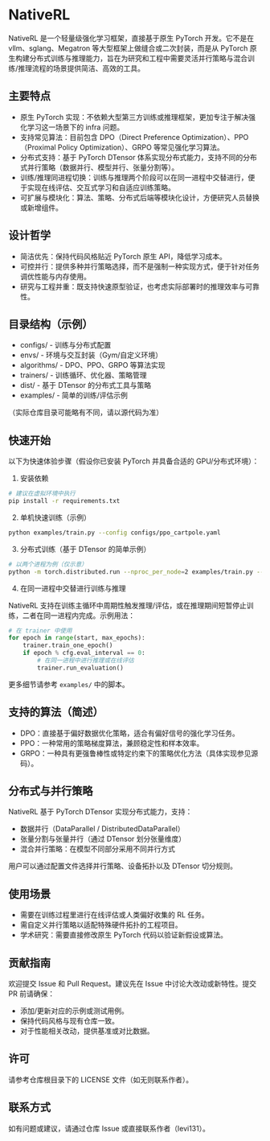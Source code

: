 # NativeRL

NativeRL 是一个轻量级强化学习框架，直接基于原生 PyTorch 开发。它不是在 vllm、sglang、Megatron 等大型框架上做缝合或二次封装，而是从 PyTorch 原生构建分布式训练与推理能力，旨在为研究和工程中需要灵活并行策略与混合训练/推理流程的场景提供简洁、高效的工具。

## 主要特点

- 原生 PyTorch 实现：不依赖大型第三方训练或推理框架，更加专注于解决强化学习这一场景下的 infra 问题。 
- 支持常见算法：目前包含 DPO（Direct Preference Optimization）、PPO（Proximal Policy Optimization）、GRPO 等常见强化学习算法。
- 分布式支持：基于 PyTorch DTensor 体系实现分布式能力，支持不同的分布式并行策略（数据并行、模型并行、张量分割等）。
- 训练/推理同进程切换：训练与推理两个阶段可以在同一进程中交替进行，便于实现在线评估、交互式学习和自适应训练策略。
- 可扩展与模块化：算法、策略、分布式后端等模块化设计，方便研究人员替换或新增组件。

## 设计哲学

- 简洁优先：保持代码风格贴近 PyTorch 原生 API，降低学习成本。 
- 可控并行：提供多种并行策略选择，而不是强制一种实现方式，便于针对任务调优性能与内存使用。 
- 研究与工程并重：既支持快速原型验证，也考虑实际部署时的推理效率与可靠性。

## 目录结构（示例）

- configs/         - 训练与分布式配置
- envs/            - 环境与交互封装（Gym/自定义环境）
- algorithms/      - DPO、PPO、GRPO 等算法实现
- trainers/        - 训练循环、优化器、策略管理
- dist/            - 基于 DTensor 的分布式工具与策略
- examples/        - 简单的训练/评估示例

（实际仓库目录可能略有不同，请以源代码为准）

## 快速开始

以下为快速体验步骤（假设你已安装 PyTorch 并具备合适的 GPU/分布式环境）：

1. 安装依赖

```bash
# 建议在虚拟环境中执行
pip install -r requirements.txt
```

2. 单机快速训练（示例）

```bash
python examples/train.py --config configs/ppo_cartpole.yaml
```

3. 分布式训练（基于 DTensor 的简单示例）

```bash
# 以两个进程为例（仅示意）
python -m torch.distributed.run --nproc_per_node=2 examples/train.py --config configs/ppo_distributed.yaml
```

4. 在同一进程中交替进行训练与推理

NativeRL 支持在训练主循环中周期性触发推理/评估，或在推理期间短暂停止训练，二者在同一进程内完成。示例用法：

```python
# 在 trainer 中使用
for epoch in range(start, max_epochs):
    trainer.train_one_epoch()
    if epoch % cfg.eval_interval == 0:
        # 在同一进程中进行推理或在线评估
        trainer.run_evaluation()
```

更多细节请参考 `examples/` 中的脚本。

## 支持的算法（简述）

- DPO：直接基于偏好数据优化策略，适合有偏好信号的强化学习任务。
- PPO：一种常用的策略梯度算法，兼顾稳定性和样本效率。
- GRPO：一种具有更强鲁棒性或特定约束下的策略优化方法（具体实现参见源码）。

## 分布式与并行策略

NativeRL 基于 PyTorch DTensor 实现分布式能力，支持：

- 数据并行（DataParallel / DistributedDataParallel）
- 张量分割与张量并行（通过 DTensor 划分张量维度）
- 混合并行策略：在模型不同部分采用不同并行方式

用户可以通过配置文件选择并行策略、设备拓扑以及 DTensor 切分规则。

## 使用场景

- 需要在训练过程里进行在线评估或人类偏好收集的 RL 任务。
- 需自定义并行策略以适配特殊硬件拓扑的工程项目。
- 学术研究：需要直接修改原生 PyTorch 代码以验证新假设或算法。

## 贡献指南

欢迎提交 Issue 和 Pull Request。建议先在 Issue 中讨论大改动或新特性。提交 PR 前请确保：

- 添加/更新对应的示例或测试用例。
- 保持代码风格与现有仓库一致。
- 对于性能相关改动，提供基准或对比数据。

## 许可

请参考仓库根目录下的 LICENSE 文件（如无则联系作者）。

## 联系方式

如有问题或建议，请通过仓库 Issue 或直接联系作者（levi131）。